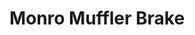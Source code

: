 ---
title: "Monro Muffler Brake"
url: /buffalo/monro-muffler-brake-niagara-falls-boulevard/
shop: car repair
---